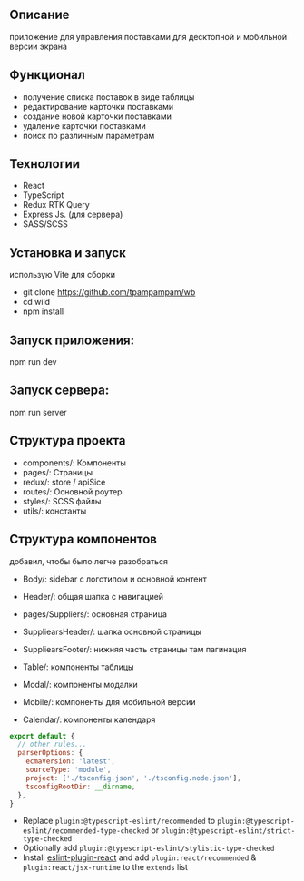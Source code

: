 
## Описание
приложение для управления поставками для десктопной и мобильной версии экрана

## Функционал
- получение списка поставок в виде таблицы
- редактирование карточки поставками
- создание новой карточки поставками
- удаление карточки поставками
- поиск по различным параметрам

## Технологии
- React
- TypeScript
- Redux RTK Query
- Express Js. (для сервера)
- SASS/SCSS

## Установка и запуск

использую Vite для сборки

- git clone https://github.com/tpampampam/wb
- cd wild
- npm install


## Запуск приложения:

npm run dev

## Запуск сервера:

npm run server

## Структура проекта

- components/: Компоненты
- pages/: Страницы
- redux/: store / apiSice
- routes/: Основной роутер
- styles/: SCSS файлы
- utils/: константы


## Структура компонентов

добавил, чтобы было легче разобраться

- Body/: sidebar с логотипом и основной контент 
- Header/: общая шапка с навигацией
- pages/Suppliers/: основная страница
- SuppliearsHeader/: шапка основной страницы
- SuppliearsFooter/: нижняя часть страницы там пагинация
- Table/: компоненты таблицы

- Modal/: компоненты модалки
- Mobile/: компоненты для мобильной версии
- Calendar/: компоненты календаря




































```js
export default {
  // other rules...
  parserOptions: {
    ecmaVersion: 'latest',
    sourceType: 'module',
    project: ['./tsconfig.json', './tsconfig.node.json'],
    tsconfigRootDir: __dirname,
  },
}
```

- Replace `plugin:@typescript-eslint/recommended` to `plugin:@typescript-eslint/recommended-type-checked` or `plugin:@typescript-eslint/strict-type-checked`
- Optionally add `plugin:@typescript-eslint/stylistic-type-checked`
- Install [eslint-plugin-react](https://github.com/jsx-eslint/eslint-plugin-react) and add `plugin:react/recommended` & `plugin:react/jsx-runtime` to the `extends` list
